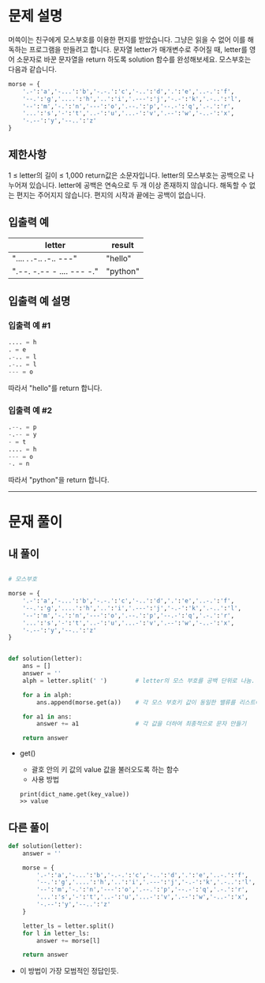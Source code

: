 # 문제 설명
머쓱이는 친구에게 모스부호를 이용한 편지를 받았습니다. 그냥은 읽을 수 없어 이를 해독하는 프로그램을 만들려고 합니다. 문자열 letter가 매개변수로 주어질 때, letter를 영어 소문자로 바꾼 문자열을 return 하도록 solution 함수를 완성해보세요.
모스부호는 다음과 같습니다.

```python
morse = { 
    '.-':'a','-...':'b','-.-.':'c','-..':'d','.':'e','..-.':'f',
    '--.':'g','....':'h','..':'i','.---':'j','-.-':'k','.-..':'l',
    '--':'m','-.':'n','---':'o','.--.':'p','--.-':'q','.-.':'r',
    '...':'s','-':'t','..-':'u','...-':'v','.--':'w','-..-':'x',
    '-.--':'y','--..':'z'
}
```

## 제한사항
1 ≤ letter의 길이 ≤ 1,000
return값은 소문자입니다.
letter의 모스부호는 공백으로 나누어져 있습니다.
letter에 공백은 연속으로 두 개 이상 존재하지 않습니다.
해독할 수 없는 편지는 주어지지 않습니다.
편지의 시작과 끝에는 공백이 없습니다.

## 입출력 예

|letter|result|
|--|--|
|".... . .-.. .-.. ---"|"hello"|
|".--. -.-- - .... --- -."|"python"|

## 입출력 예 설명

### 입출력 예 #1

```python
.... = h
. = e
.-.. = l
.-.. = l
--- = o
```


따라서 "hello"를 return 합니다.

### 입출력 예 #2

```python
.--. = p
-.-- = y
- = t
.... = h
--- = o
-. = n
```

따라서 "python"을 return 합니다.

---

# 문재 풀이

## 내 풀이

```python

# 모스부호

morse = { 
    '.-':'a','-...':'b','-.-.':'c','-..':'d','.':'e','..-.':'f',
    '--.':'g','....':'h','..':'i','.---':'j','-.-':'k','.-..':'l',
    '--':'m','-.':'n','---':'o','.--.':'p','--.-':'q','.-.':'r',
    '...':'s','-':'t','..-':'u','...-':'v','.--':'w','-..-':'x',
    '-.--':'y','--..':'z'
}


def solution(letter):
    ans = []
    answer = ''
    alph = letter.split(' ')        # letter의 모스 부호를 공백 단위로 나눔.

    for a in alph:
        ans.append(morse.get(a))    # 각 모스 부호키 값이 동일한 밸류를 리스트에 추가하도록 설정함.

    for a1 in ans:
        answer += a1                # 각 값을 더하여 최종적으로 문자 만들기

    return answer

```

- get()
    - 괄호 안의 키 값의 value 값을 불러오도록 하는 함수
    - 사용 방법

    ```
    print(dict_name.get(key_value))
    >> value
    ```

## 다른 풀이

```python
def solution(letter):
    answer = ''

    morse = { 
        '.-':'a','-...':'b','-.-.':'c','-..':'d','.':'e','..-.':'f',
        '--.':'g','....':'h','..':'i','.---':'j','-.-':'k','.-..':'l',
        '--':'m','-.':'n','---':'o','.--.':'p','--.-':'q','.-.':'r',
        '...':'s','-':'t','..-':'u','...-':'v','.--':'w','-..-':'x',
        '-.--':'y','--..':'z'
    }   

    letter_ls = letter.split()
    for l in letter_ls:
        answer += morse[l]

    return answer
```

- 이 방법이 가장 모범적인 정답인듯.